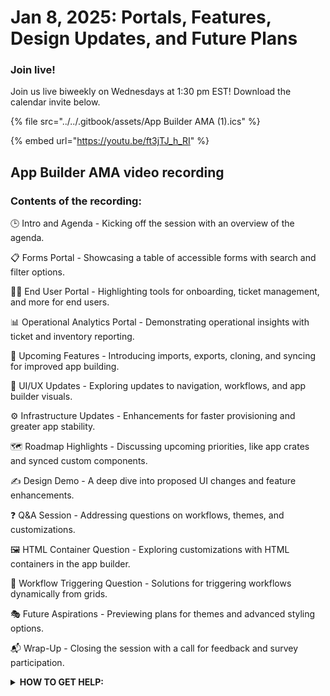 # Jan 8, 2025: Portals, Features, Design Updates, and Future Plans

### **Join live!**

Join us live biweekly on Wednesdays at 1:30 pm EST! Download the calendar invite below.

{% file src="../../.gitbook/assets/App Builder AMA (1).ics" %}

{% embed url="https://youtu.be/ft3jTJ_h_RI" %}

## App Builder AMA video recording

### Contents of the recording:

🕒 Intro and Agenda - Kicking off the session with an overview of the agenda.&#x20;

📋 Forms Portal - Showcasing a table of accessible forms with search and filter options.&#x20;

🧑‍💻 End User Portal - Highlighting tools for onboarding, ticket management, and more for end users.&#x20;

📊 Operational Analytics Portal - Demonstrating operational insights with ticket and inventory reporting.&#x20;

🚀 Upcoming Features - Introducing imports, exports, cloning, and syncing for improved app building.&#x20;

🎨 UI/UX Updates - Exploring updates to navigation, workflows, and app builder visuals.&#x20;

⚙️ Infrastructure Updates - Enhancements for faster provisioning and greater app stability.&#x20;

🗺️ Roadmap Highlights - Discussing upcoming priorities, like app crates and synced custom components.&#x20;

✍️ Design Demo - A deep dive into proposed UI changes and feature enhancements.&#x20;

❓ Q\&A Session - Addressing questions on workflows, themes, and customizations.&#x20;

🖼️ HTML Container Question - Exploring customizations with HTML containers in the app builder.&#x20;

🔄 Workflow Triggering Question - Solutions for triggering workflows dynamically from grids.&#x20;

🎭 Future Aspirations - Previewing plans for themes and advanced styling options.&#x20;

📬 Wrap-Up - Closing the session with a call for feedback and survey participation.



<details>

<summary><strong>HOW TO GET HELP:</strong></summary>

* 💬 Chat (Discord): [https://discord.gg/rewst​​ ](https://discord.gg/rewst%E2%80%8B%E2%80%8B)
  * Private #\{{ msp \}} channel
  * \#the-kewp
* 🎫 Submit Tickets to: the\_roc@rewst.io
* 📝 Feature Request + Integration Requests: [https://rewst.canny.io/](https://rewst.canny.io/)

**CLUCK UNIVERSITY – REWST TRAINING:**&#x20;

* 👨‍🏫 Live Instructor-Led Training: [https://calendly.com/cluck-u/](https://calendly.com/cluck-u/)
* 🏁 Rewst Foundations Training: [https://docs.rewst.help/cluck-university/rewst-foundations-10x](https://docs.rewst.help/cluck-university/rewst-foundations-10x)
* ▶️ On-demand Videos: [https://docs.rewst.help/cluck-university/rewst-foundations-10x](https://docs.rewst.help/cluck-university/rewst-foundations-10x)

**DOCS:**&#x20;

* 🥚 Rewst Docs: [https://docs.rewst.help ](https://docs.rewst.help)
* ⛩️ Jinja Docs: [https://jinja.palletsprojects.com/](https://jinja.palletsprojects.com/)
* ⛏️ App Builder Docs: [https://docs.rewst.help/documentation/app-builder](https://docs.rewst.help/documentation/app-builder)

**KEY LINKS:**&#x20;

* 📝 Feature Request + Integration Requests: [https://rewst.canny.io/](https://rewst.canny.io/)

</details>
